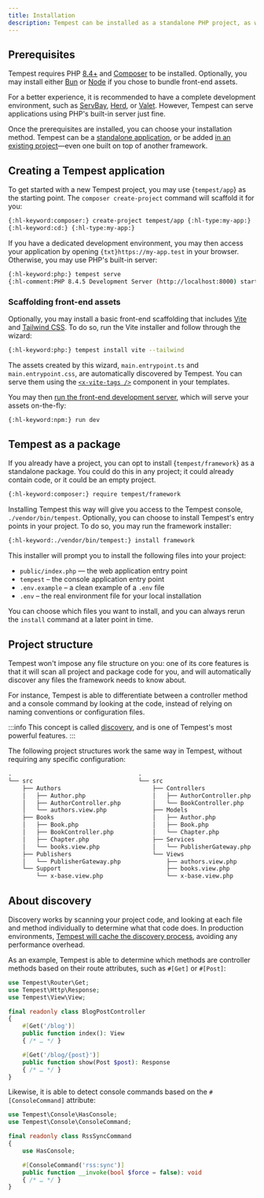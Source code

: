 ```yaml
---
title: Installation
description: Tempest can be installed as a standalone PHP project, as well as a package within existing projects. The framework modules can also be installed individually, including in projects built on other frameworks.
---
```


## Prerequisites

Tempest requires PHP [8.4+](https://www.php.net/downloads.php) and [Composer](https://getcomposer.org/) to be installed. Optionally, you may install either [Bun](https://bun.sh) or [Node](https://nodejs.org) if you chose to bundle front-end assets.

For a better experience, it is recommended to have a complete development environment, such as [ServBay](https://www.servbay.com), [Herd](https://herd.laravel.com/docs), or [Valet](https://laravel.com/docs/valet). However, Tempest can serve applications using PHP's built-in server just fine.

Once the prerequisites are installed, you can choose your installation method. Tempest can be a [standalone application](#creating-a-tempest-application), or be added [in an existing project](#tempest-as-a-package)—even one built on top of another framework.

## Creating a Tempest application

To get started with a new Tempest project, you may use {`tempest/app`} as the starting point. The `composer create-project` command will scaffold it for you:

```sh
{:hl-keyword:composer:} create-project tempest/app {:hl-type:my-app:}
{:hl-keyword:cd:} {:hl-type:my-app:}
```

If you have a dedicated development environment, you may then access your application by opening `{txt}https://my-app.test` in your browser. Otherwise, you may use PHP's built-in server:

```sh
{:hl-keyword:php:} tempest serve
{:hl-comment:PHP 8.4.5 Development Server (http://localhost:8000) started:}
```

### Scaffolding front-end assets

Optionally, you may install a basic front-end scaffolding that includes [Vite](https://vite.dev/) and [Tailwind CSS](https://tailwindcss.com/). To do so, run the Vite installer and follow through the wizard:

```sh
{:hl-keyword:php:} tempest install vite --tailwind
```

The assets created by this wizard, `main.entrypoint.ts` and `main.entrypoint.css`, are automatically discovered by Tempest. You can serve them using the [`<x-vite-tags />`](../1-essentials/03-views#x-vite-tags) component in your templates.

You may then [run the front-end development server](../1-essentials/04-asset-bundling#running-the-development-server), which will serve your assets on-the-fly:

```bash
{:hl-keyword:npm:} run dev
```

## Tempest as a package

If you already have a project, you can opt to install {`tempest/framework`} as a standalone package. You could do this in any project; it could already contain code, or it could be an empty project.

```sh
{:hl-keyword:composer:} require tempest/framework
```

Installing Tempest this way will give you access to the Tempest console, `./vendor/bin/tempest`. Optionally, you can choose to install Tempest's entry points in your project. To do so, you may run the framework installer:

```txt
{:hl-keyword:./vendor/bin/tempest:} install framework
```

This installer will prompt you to install the following files into your project:

- `public/index.php` — the web application entry point
- `tempest` – the console application entry point
- `.env.example` – a clean example of a `.env` file
- `.env` – the real environment file for your local installation

You can choose which files you want to install, and you can always rerun the `install` command at a later point in time.

## Project structure

Tempest won't impose any file structure on you: one of its core features is that it will scan all project and package code for you, and will automatically discover any files the framework needs to know about.

For instance, Tempest is able to differentiate between a controller method and a console command by looking at the code, instead of relying on naming conventions or configuration files.

:::info
This concept is called [discovery](../4-internals/02-discovery), and is one of Tempest's most powerful features.
:::

The following project structures work the same way in Tempest, without requiring any specific configuration:

```txt
.                                    .
└── src                              └── src
    ├── Authors                          ├── Controllers
    │   ├── Author.php                   │   ├── AuthorController.php
    │   ├── AuthorController.php         │   └── BookController.php
    │   └── authors.view.php             ├── Models
    ├── Books                            │   ├── Author.php
    │   ├── Book.php                     │   ├── Book.php
    │   ├── BookController.php           │   └── Chapter.php
    │   ├── Chapter.php                  ├── Services
    │   └── books.view.php               │   └── PublisherGateway.php
    ├── Publishers                       └── Views
    │   └── PublisherGateway.php             ├── authors.view.php
    └── Support                              ├── books.view.php
        └── x-base.view.php                  └── x-base.view.php
```

## About discovery

Discovery works by scanning your project code, and looking at each file and method individually to determine what that code does. In production environments, [Tempest will cache the discovery process](../4-internals/02-discovery#discovery-in-production), avoiding any performance overhead.

As an example, Tempest is able to determine which methods are controller methods based on their route attributes, such as `#[Get]` or `#[Post]`:

```php app/BlogPostController.php
use Tempest\Router\Get;
use Tempest\Http\Response;
use Tempest\View\View;

final readonly class BlogPostController
{
    #[Get('/blog')]
    public function index(): View
    { /* … */ }

    #[Get('/blog/{post}')]
    public function show(Post $post): Response
    { /* … */ }
}
```

Likewise, it is able to detect console commands based on the `#[ConsoleCommand]` attribute:

```php src/RssSyncCommand.php
use Tempest\Console\HasConsole;
use Tempest\Console\ConsoleCommand;

final readonly class RssSyncCommand
{
    use HasConsole;

    #[ConsoleCommand('rss:sync')]
    public function __invoke(bool $force = false): void
    { /* … */ }
}
```
